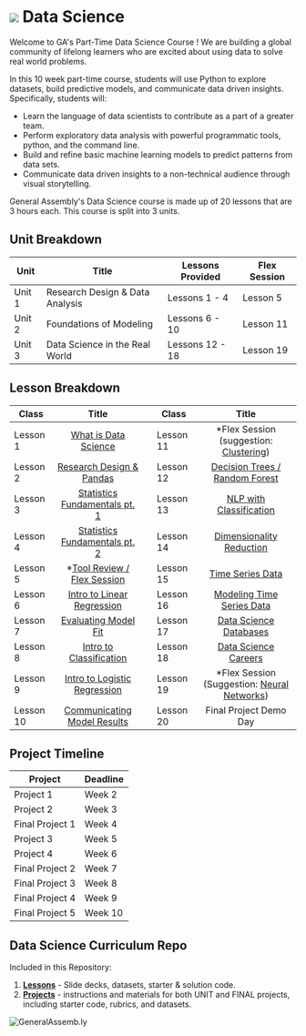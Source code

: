 # ![](https://ga-dash.s3.amazonaws.com/production/assets/logo-9f88ae6c9c3871690e33280fcf557f33.png) Data Science

Welcome to GA's Part-Time Data Science Course
! We are building a global community of lifelong learners who are excited about using data to solve real world problems. 

In this 10 week part-time course, students will use Python to explore datasets, build predictive models, and communicate data driven insights. Specifically, students will:

- Learn the language of data scientists to contribute as a part of a greater team.
- Perform exploratory data analysis with powerful programmatic tools, python, and the command line.
- Build and refine basic machine learning models to predict patterns from data sets.
- Communicate data driven insights to a non-technical audience through visual storytelling.

General Assembly's Data Science course is made up of 20 lessons that are 3 hours each. This course is split into 3 units.

## Unit Breakdown

| Unit | Title | Lessons Provided | Flex Session |
| --- | --- |  --- | --- |
| Unit 1 | Research Design & Data Analysis | Lessons 1 - 4  | Lesson 5 |
| Unit 2 | Foundations of Modeling | Lessons 6 - 10 | Lesson 11 |
| Unit 3 | Data Science in the Real World| Lessons 12 - 18 | Lesson 19 |

## Lesson Breakdown

| Class | Title |  | Class | Title |
| --- | :---: | --- |  --- | :---: |
| Lesson 1 | [What is Data Science](./lessons/lesson-01/") || Lesson 11 | *Flex Session (suggestion: [Clustering](./lessons/lesson-11-flex/)) |
| Lesson 2 | [Research Design & Pandas](./lessons/lesson-02/") || Lesson 12 | [Decision Trees / Random Forest](./lessons/lesson-12/")|
| Lesson 3| [Statistics Fundamentals pt. 1](./lessons/lesson-03/") || Lesson 13 | [NLP with Classification](./lessons/lesson-13/") |
| Lesson 4 | [Statistics Fundamentals pt. 2](./lessons/lesson-04/") || Lesson 14 | [Dimensionality Reduction](./lessons/lesson-14/") |
| Lesson 5 | *[Tool Review / Flex Session](./lessons/lesson-05/") || Lesson 15 | [Time Series Data](./lessons/lesson-15/") |
| Lesson 6 | [Intro to Linear Regression](./lessons/lesson-06/") || Lesson 16 | [Modeling Time Series Data](./lessons/lesson-16/") |
| Lesson 7 | [Evaluating Model Fit](./lessons/lesson-07/") || Lesson 17 | [Data Science Databases](./lessons/lesson-17/") |
| Lesson 8 | [Intro to Classification](./lessons/lesson-08/")|| Lesson 18 | [Data Science Careers](./lessons/lesson-18/") |
| Lesson 9 | [Intro to Logistic Regression](./lessons/lesson-09/") || Lesson 19 | *Flex Session (Suggestion: [Neural Networks](./lessons/lesson-19-flex/)) |
| Lesson 10 | [Communicating Model Results](./lessons/lesson-10/") ||Lesson 20 | Final Project Demo Day | 

## Project Timeline

| Project | Deadline |
| --- | --- |
| Project 1 | Week 2 |
| Project 2 | Week 3 |
| Final Project 1 | Week 4 |
| Project 3 | Week 5 |
| Project 4 | Week 6 |
| Final Project 2 | Week  7 |
| Final Project 3 | Week  8 |
| Final Project 4 | Week  9 |
| Final Project 5 | Week  10 |

## Data Science Curriculum Repo

Included in this Repository:

1. [**Lessons**](./lessons/) - Slide decks, datasets, starter & solution code.
2. [**Projects**](./projects/) - instructions and materials for both UNIT and FINAL projects, including starter code, rubrics, and datasets.


![GeneralAssemb.ly](https://github.com/generalassembly/ga-ruby-on-rails-for-devs/raw/master/images/ga.png "GeneralAssemb.ly")
